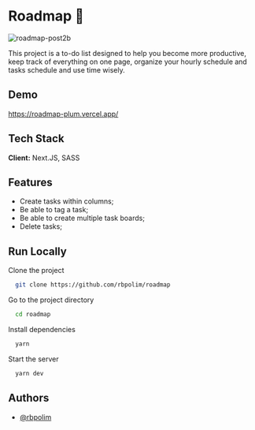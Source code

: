 
# Roadmap 📝

![roadmap-post2b](https://user-images.githubusercontent.com/66570560/120407863-50657f00-c324-11eb-8f32-9f3eab924407.png)

This project is a to-do list designed to help you become more productive, keep track of everything on one page, organize your hourly schedule and tasks schedule and use time wisely.

## Demo

https://roadmap-plum.vercel.app/


## Tech Stack

**Client:** Next.JS, SASS


## Features

- Create tasks within columns;
- Be able to tag a task;
- Be able to create multiple task boards;
- Delete tasks;

## Run Locally

Clone the project

```bash
  git clone https://github.com/rbpolim/roadmap
```

Go to the project directory

```bash
  cd roadmap
```

Install dependencies

```bash
  yarn
```

Start the server

```bash
  yarn dev
```


## Authors

- [@rbpolim](https://www.github.com/rbpolim)

